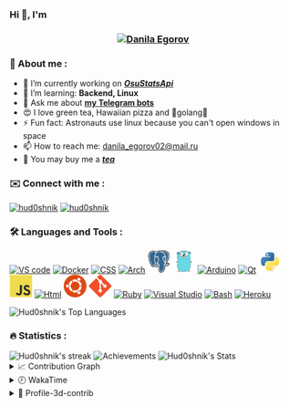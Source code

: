 ### Hi 👋, I'm 

<h3 align="center"><a href="https://hud0shnik.github.io/">
   <img alt="Danila Egorov" src="https://readme-typing-svg.herokuapp.com/?lines=Danila+Egorov;Go+Back-end+developer&font=Fira%20Code&width=440&height=45&color=68C3D4&vCenter=true&size=21"></a>
</h3>

<h3>🔎 About me :</h3>

- 🔭 I’m currently working on ***[OsuStatsApi](https://github.com/hud0shnik/OsuStatsApi)***
- 🌱 I’m learning: **Backend, Linux**
- 💬 Ask me about **[my Telegram bots](https://github.com/stars/hud0shnik/lists/my-bots)**
- 😍 I love green tea, Hawaiian pizza and 💙golang💙
- ⚡ Fun fact: Astronauts use linux because you can't open windows in space
- 📫 How to reach me: danila_egorov02@mail.ru
- 🍵 You may buy me a ***[tea](https://www.buymeacoffee.com/hud0shnik)***

<h3>✉️ Connect with me :</h3>
<p>
   <a href="https://t.me/hud0shnik" ><img align="center" src="https://img.icons8.com/color/48/000000/telegram-app--v4.png" alt="hud0shnik" height="40" width="40"/></a>
   <a href="https://vk.com/hud0shnik" ><img align="center" src="https://img.icons8.com/color/48/000000/vk-circled.png" alt="hud0shnik" height="40" width="40"/></a> 
</p>

<h3>🛠 Languages and Tools :</h3>
<p>
   <!-- Vs Code -->
   <a href="https://github.com/search?q=user%3Ahud0shnik&type=repositories" >
   <img src="https://img.icons8.com/fluent/48/000000/visual-studio-code-2019.png" alt="VS code" width="40" height="40"/></a>
   <!-- Docker -->
   <a href="https://github.com/hud0shnik/golang-to-do" >
   <img src="https://img.icons8.com/fluency/48/000000/docker.png" alt="Docker" width="40" height="40"/></a>
   <!-- CSS -->
   <a href="https://github.com/hud0shnik/hud0shnik.github.io" > 
   <img src="https://img.icons8.com/color/48/000000/css3.png" alt="CSS" width="40" height="40"/></a>
   <!-- Arch -->
   <a href="https://github.com/hud0shnik?tab=repositories" > 
   <img src="https://img.icons8.com/material-sharp/96/4a90e2/arch-linux.png" alt="Arch" width="40" height="40"/></a>
   <!-- Postgresql -->
   <a href="https://github.com/hud0shnik/golang-to-do" >
   <img src="https://raw.githubusercontent.com/devicons/devicon/master/icons/postgresql/postgresql-original.svg" alt="Postgresql" width="40" height="40"/></a>
   <!-- Golang -->
   <a href="https://github.com/search?l=Go&q=user%3Ahud0shnik+language%3AGolang&type=Repositories" > 
   <img src="https://raw.githubusercontent.com/devicons/devicon/master/icons/go/go-original.svg" alt="Golang" width="40" height="40"/></a>
   <!-- Arduino -->
   <a href="https://github.com/hud0shnik/arduino"  > 
   <img src="https://cdn.worldvectorlogo.com/logos/arduino-1.svg" alt="Arduino" width="40" height="40"/></a>
   <!-- Qt -->
   <a href="https://github.com/hud0shnik/messenger" > 
   <img src="https://img.icons8.com/ios-filled/50/26e07f/qt.png" alt="Qt" width="40" height="40"/></a>
   <!-- Python -->
   <a href="https://github.com/search?l=Python&q=user%3Ahud0shnik&type=Repositories" > 
   <img src="https://raw.githubusercontent.com/devicons/devicon/master/icons/python/python-original.svg" alt="Python" width="40" height="40"/></a>
   <!-- JavaScript -->
   <a href="https://github.com/hud0shnik/hud0shnik.github.io" > 
   <img src="https://raw.githubusercontent.com/devicons/devicon/master/icons/javascript/javascript-original.svg" alt="Javascript" width="40" height="40"/></a>
   <!-- Html -->
   <a href="https://github.com/hud0shnik/hud0shnik.github.io" >
   <img src="https://img.icons8.com/color/48/000000/html-5--v1.png" alt="Html" width="40" height="40"/></a>
   <!-- Ubuntu -->
   <a href="https://ubuntu.com/" >
   <img src="https://raw.githubusercontent.com/github/explore/80688e429a7d4ef2fca1e82350fe8e3517d3494d/topics/ubuntu/ubuntu.png" alt="Ubuntu" width="40" height="40"/></a>
   <!-- Git -->
   <a href="https://github.com/search?q=user%3Ahud0shnik&type=repositories" > 
   <img src="https://raw.githubusercontent.com/devicons/devicon/master/icons/git/git-original.svg" alt="Git" width="40" height="40"/></a>
   <!-- Ruby -->
   <a href="https://github.com/search?l=Ruby&q=user%3Ahud0shnik&type=Repositories" >
   <img src="https://img.icons8.com/color/48/000000/ruby-programming-language.png" alt="Ruby" width="40" height="40"/></a>
   <!-- Visual Studio -->
   <a href="https://github.com/search?l=C%2B%2B&q=user%3Ahud0shnik&type=Repositories" >
   <img src="https://img.icons8.com/fluency/48/null/visual-studio.png" alt="Visual Studio" width="40" height="40"/></a>
   <!-- Bash -->
   <a href="https://www.gnu.org/software/bash/">
   <img src="https://img.icons8.com/ios-glyphs/60/79589f/console.png" alt="Bash"  width="40" height="40"/></a>
   <!-- Heroku -->
   <a href="https://github.com/stars/hud0shnik/lists/my-bots" >
   <img src="https://img.icons8.com/color/48/000000/heroku.png" alt="Heroku" width="40" height="40"/></a>
</p>


<img alt="Hud0shnik's Top Languages" src="https://github-readme-stats.vercel.app/api/top-langs?username=Hud0shnik&langs_count=4&layout=compact&theme=react&bg_color=1F222E&title_color=68C3D4&icon_color=F8D866&border_color=1F222E&hide=JavaScript,CSS,Java,HTML,c%2B%2B,Ren'Py" height="198px"/>

<h3>🔥 Statistics :</h3>
<img alt="Hud0shnik's streak" src="http://github-readme-streak-stats.herokuapp.com?user=hud0shnik&theme=monokai&hide_border=true&date_format=j%20M%5B%20Y%5D&background=1F222E&stroke=FFFFFF&currStreakLabel=FFE8D1&sideLabels=FFE8D1&ring=68C3D4&fire=568EA3&currStreakNum=FFFFFF&sideNums=68C3D4"/>
<img alt="Achievements" src="https://github-profile-trophy.vercel.app/?username=hud0shnik&theme=nord&title=MultiLanguage,Commits,Followers,Stars&no-frame=true&margin-w=18"/>
<img alt="Hud0shnik's Stats" src="https://denvercoder1-github-readme-stats.vercel.app/api/?username=hud0shnik&show_icons=true&include_all_commits=true&count_private=true&theme=react&hide_border=true&bg_color=1F222E&title_color=68C3D4&icon_color=FFE8D1&hide_title=true&hide=contribs"/>

<details>
   <summary> 📈 Contribution Graph </summary>
   <br/>
   <img alt="Hud0shnik's Graph" src="https://github-readme-activity-graph.cyclic.app/graph/?username=Hud0shnik&bg_color=1F222E&color=FFFFFF&line=568EA3&point=FFE8D1&hide_border=true" width="100%"/>
   
</details>

<details>
   <summary> 🕗 WakaTime </summary>
   </br>
   Total time coded since May 9 2022
   </br> 
   <img alt="Total time coded since May 9 2022" src="https://wakatime.com/badge/user/ee2709af-fc5f-498b-aaa1-3ea47bf12a00.svg?style=for-the-badge">
   </br></br>

   <!--START_SECTION:waka-->
**I'm an Early 🐤** 

```text
🌞 Morning    190 commits    ⣿⣿⣿⣀⣀⣀⣀⣀⣀⣀⣀⣀⣀⣀⣀⣀⣀⣀⣀⣀⣀⣀⣀⣀⣀   12.18% 
🌆 Daytime    643 commits    ⣿⣿⣿⣿⣿⣿⣿⣿⣿⣿⣀⣀⣀⣀⣀⣀⣀⣀⣀⣀⣀⣀⣀⣀⣀   41.22% 
🌃 Evening    632 commits    ⣿⣿⣿⣿⣿⣿⣿⣿⣿⣿⣀⣀⣀⣀⣀⣀⣀⣀⣀⣀⣀⣀⣀⣀⣀   40.51% 
🌙 Night      95 commits     ⣿⣀⣀⣀⣀⣀⣀⣀⣀⣀⣀⣀⣀⣀⣀⣀⣀⣀⣀⣀⣀⣀⣀⣀⣀   6.09%

```
📅 **I'm Most Productive on Friday** 

```text
Monday       203 commits    ⣿⣿⣿⣀⣀⣀⣀⣀⣀⣀⣀⣀⣀⣀⣀⣀⣀⣀⣀⣀⣀⣀⣀⣀⣀   13.01% 
Tuesday      206 commits    ⣿⣿⣿⣀⣀⣀⣀⣀⣀⣀⣀⣀⣀⣀⣀⣀⣀⣀⣀⣀⣀⣀⣀⣀⣀   13.21% 
Wednesday    234 commits    ⣿⣿⣿⣀⣀⣀⣀⣀⣀⣀⣀⣀⣀⣀⣀⣀⣀⣀⣀⣀⣀⣀⣀⣀⣀   15.0% 
Thursday     223 commits    ⣿⣿⣿⣀⣀⣀⣀⣀⣀⣀⣀⣀⣀⣀⣀⣀⣀⣀⣀⣀⣀⣀⣀⣀⣀   14.29% 
Friday       264 commits    ⣿⣿⣿⣿⣀⣀⣀⣀⣀⣀⣀⣀⣀⣀⣀⣀⣀⣀⣀⣀⣀⣀⣀⣀⣀   16.92% 
Saturday     214 commits    ⣿⣿⣿⣀⣀⣀⣀⣀⣀⣀⣀⣀⣀⣀⣀⣀⣀⣀⣀⣀⣀⣀⣀⣀⣀   13.72% 
Sunday       216 commits    ⣿⣿⣿⣀⣀⣀⣀⣀⣀⣀⣀⣀⣀⣀⣀⣀⣀⣀⣀⣀⣀⣀⣀⣀⣀   13.85%

```


📊 **This Week I Spent My Time On** 

```text
💬 Programming Languages: 
Go                       5 hrs 2 mins        ⣿⣿⣿⣿⣿⣿⣿⣿⣿⣿⣿⣿⣿⣿⣿⣿⣿⣿⣿⣀⣀⣀⣀⣀⣀   78.87% 
Markdown                 46 mins             ⣿⣿⣿⣀⣀⣀⣀⣀⣀⣀⣀⣀⣀⣀⣀⣀⣀⣀⣀⣀⣀⣀⣀⣀⣀   12.17% 
HTML                     32 mins             ⣿⣿⣀⣀⣀⣀⣀⣀⣀⣀⣀⣀⣀⣀⣀⣀⣀⣀⣀⣀⣀⣀⣀⣀⣀   8.41% 
Other                    2 mins              ⣀⣀⣀⣀⣀⣀⣀⣀⣀⣀⣀⣀⣀⣀⣀⣀⣀⣀⣀⣀⣀⣀⣀⣀⣀   0.55% 
JSON                     0 secs              ⣀⣀⣀⣀⣀⣀⣀⣀⣀⣀⣀⣀⣀⣀⣀⣀⣀⣀⣀⣀⣀⣀⣀⣀⣀   0.01%

💻 Operating System: 
Linux                    6 hrs 20 mins       ⣿⣿⣿⣿⣿⣿⣿⣿⣿⣿⣿⣿⣿⣿⣿⣿⣿⣿⣿⣿⣿⣿⣿⣿⣀   99.18% 
Windows                  3 mins              ⣀⣀⣀⣀⣀⣀⣀⣀⣀⣀⣀⣀⣀⣀⣀⣀⣀⣀⣀⣀⣀⣀⣀⣀⣀   0.82%

```


<!--END_SECTION:waka-->
</details>

<details>
   <summary> 🦾 Profile-3d-contrib </summary>
   <br/>
   <img alt="Hud0shnik's Graph" src="./profile-3d-contrib/profile-night-rainbow.svg" width="100%"/>
</details>
